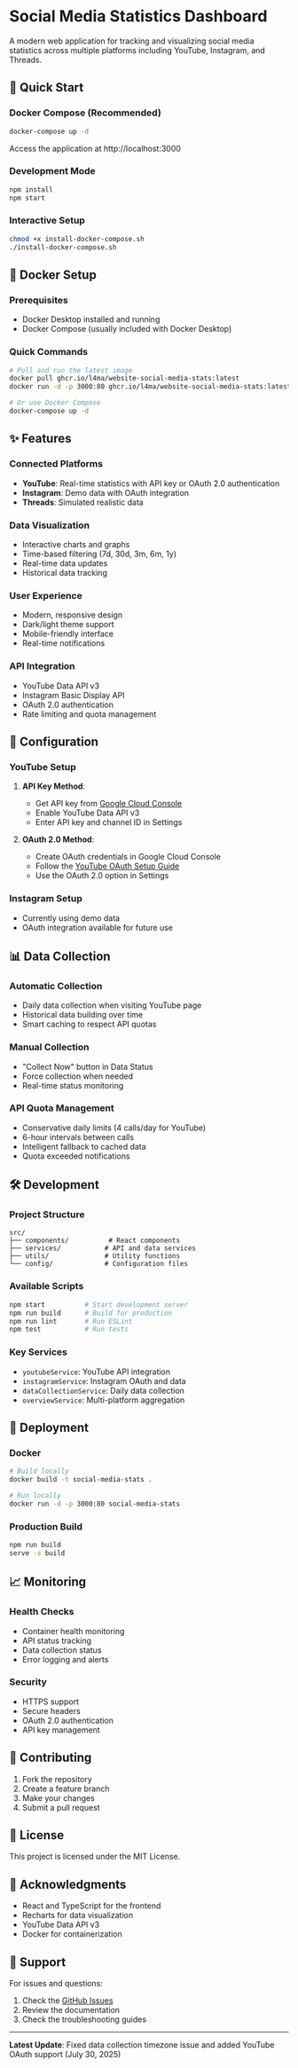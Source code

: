 # Social Media Statistics Dashboard

A modern web application for tracking and visualizing social media statistics across multiple platforms including YouTube, Instagram, and Threads.

## 🚀 Quick Start

### Docker Compose (Recommended)
```bash
docker-compose up -d
```
Access the application at http://localhost:3000

### Development Mode
```bash
npm install
npm start
```

### Interactive Setup
```bash
chmod +x install-docker-compose.sh
./install-docker-compose.sh
```

## 🐳 Docker Setup

### Prerequisites
- Docker Desktop installed and running
- Docker Compose (usually included with Docker Desktop)

### Quick Commands
```bash
# Pull and run the latest image
docker pull ghcr.io/l4ma/website-social-media-stats:latest
docker run -d -p 3000:80 ghcr.io/l4ma/website-social-media-stats:latest

# Or use Docker Compose
docker-compose up -d
```

## ✨ Features

### Connected Platforms
- **YouTube**: Real-time statistics with API key or OAuth 2.0 authentication
- **Instagram**: Demo data with OAuth integration
- **Threads**: Simulated realistic data

### Data Visualization
- Interactive charts and graphs
- Time-based filtering (7d, 30d, 3m, 6m, 1y)
- Real-time data updates
- Historical data tracking

### User Experience
- Modern, responsive design
- Dark/light theme support
- Mobile-friendly interface
- Real-time notifications

### API Integration
- YouTube Data API v3
- Instagram Basic Display API
- OAuth 2.0 authentication
- Rate limiting and quota management

## 🔧 Configuration

### YouTube Setup
1. **API Key Method**: 
   - Get API key from [Google Cloud Console](https://console.cloud.google.com/)
   - Enable YouTube Data API v3
   - Enter API key and channel ID in Settings

2. **OAuth 2.0 Method**:
   - Create OAuth credentials in Google Cloud Console
   - Follow the [YouTube OAuth Setup Guide](YOUTUBE_OAUTH_SETUP_GUIDE.md)
   - Use the OAuth 2.0 option in Settings

### Instagram Setup
- Currently using demo data
- OAuth integration available for future use

## 📊 Data Collection

### Automatic Collection
- Daily data collection when visiting YouTube page
- Historical data building over time
- Smart caching to respect API quotas

### Manual Collection
- "Collect Now" button in Data Status
- Force collection when needed
- Real-time status monitoring

### API Quota Management
- Conservative daily limits (4 calls/day for YouTube)
- 6-hour intervals between calls
- Intelligent fallback to cached data
- Quota exceeded notifications

## 🛠️ Development

### Project Structure
```
src/
├── components/          # React components
├── services/           # API and data services
├── utils/              # Utility functions
└── config/             # Configuration files
```

### Available Scripts
```bash
npm start          # Start development server
npm run build      # Build for production
npm run lint       # Run ESLint
npm test           # Run tests
```

### Key Services
- `youtubeService`: YouTube API integration
- `instagramService`: Instagram OAuth and data
- `dataCollectionService`: Daily data collection
- `overviewService`: Multi-platform aggregation

## 🚀 Deployment

### Docker
```bash
# Build locally
docker build -t social-media-stats .

# Run locally
docker run -d -p 3000:80 social-media-stats
```

### Production Build
```bash
npm run build
serve -s build
```

## 📈 Monitoring

### Health Checks
- Container health monitoring
- API status tracking
- Data collection status
- Error logging and alerts

### Security
- HTTPS support
- Secure headers
- OAuth 2.0 authentication
- API key management

## 🤝 Contributing

1. Fork the repository
2. Create a feature branch
3. Make your changes
4. Submit a pull request

## 📄 License

This project is licensed under the MIT License.

## 🙏 Acknowledgments

- React and TypeScript for the frontend
- Recharts for data visualization
- YouTube Data API v3
- Docker for containerization

## 💬 Support

For issues and questions:
1. Check the [GitHub Issues](https://github.com/l4ma/Website-Social-Media-Stats/issues)
2. Review the documentation
3. Check the troubleshooting guides

---

**Latest Update**: Fixed data collection timezone issue and added YouTube OAuth support (July 30, 2025) 